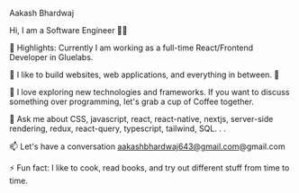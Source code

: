 Aakash Bhardwaj

Hi, I am a Software Engineer 👨‍💻

🔭 Highlights: Currently I am working as a full-time React/Frontend Developer in Gluelabs. 

🌱 I like to build websites, web applications, and everything in between. 🙂

👯 I love exploring new technologies and frameworks. If you want to discuss something over programming, let's grab a cup of Coffee together.

💬 Ask me about CSS, javascript, react, react-native, nextjs, server-side rendering, redux, react-query, typescript, tailwind, SQL. . .

📫 Let's have a conversation aakashbhardwaj643@gmail.com@gmail.com

⚡ Fun fact: I like to cook, read books, and try out different stuff from time to time. 
